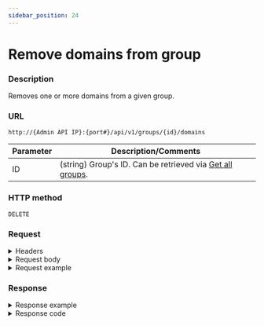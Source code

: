 ```yaml
---
sidebar_position: 24
---
```


# Remove domains from group

### Description

Removes one or more domains from a given group.

### URL

`http://{Admin API IP}:{port#}/api/v1/groups/{id}/domains`

| Parameter | Description/Comments |
| --- | --- |
| ID | (string) Group's ID. Can be retrieved via [Get all groups](./get-all-groups.md). |

### HTTP method

`DELETE`

### Request


<details>
<summary>Headers</summary>

Example header format:

`Authorization: Basic <authorization token returned from the login method>`

`Content-Type: application/json`

</details>

<details>
<summary>Request body</summary>

| Parameter | Description/Comments |
| --- | --- |
| Id | (string) Domain's id. Can be retrieved via [Get group's domains](https://help.quali.com/Online%20Help/0.0/Portal/Content/API/RefGuides/RM-API/admin-api-get-group-domains.htm). |
</details>

<details>
<summary>Request example</summary>

```javascript
{
  "Domains": [
    {
      "Id": "5c966733-c496-486d-8b1a-963c13e9a103"
    },
    {
      "Id": "8cd12c8d-6d40-4dfd-89da-a8d8dde00575"
    },
  ]
}
```
</details>

### Response

<details>
<summary>Response example</summary>

```javascript
{
    "Errors": []
}
```
</details>

<details>
<summary>Response code</summary>

```javascript
200 OK
```
</details>